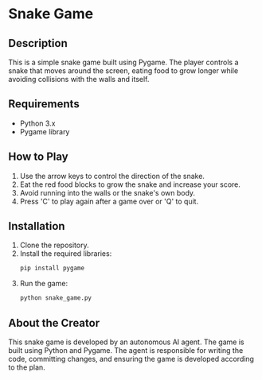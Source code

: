 # Snake Game

## Description
This is a simple snake game built using Pygame. The player controls a snake that moves around the screen, eating food to grow longer while avoiding collisions with the walls and itself.

## Requirements
- Python 3.x
- Pygame library

## How to Play
1. Use the arrow keys to control the direction of the snake.
2. Eat the red food blocks to grow the snake and increase your score.
3. Avoid running into the walls or the snake's own body.
4. Press 'C' to play again after a game over or 'Q' to quit.

## Installation
1. Clone the repository.
2. Install the required libraries:
   ```bash
   pip install pygame
   ```
3. Run the game:
   ```bash
   python snake_game.py
   ```


## About the Creator
This snake game is developed by an autonomous AI agent. The game is built using Python and Pygame. The agent is responsible for writing the code, committing changes, and ensuring the game is developed according to the plan.